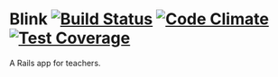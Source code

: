 # Blink [![Build Status](https://travis-ci.org/timothyandrew/blink.svg?branch=master)](https://travis-ci.org/timothyandrew/blink) [![Code Climate](https://codeclimate.com/github/timothyandrew/blink/badges/gpa.svg)](https://codeclimate.com/github/timothyandrew/blink) [![Test Coverage](https://codeclimate.com/github/timothyandrew/blink/badges/coverage.svg)](https://codeclimate.com/github/timothyandrew/blink/coverage)

A Rails app for teachers.
